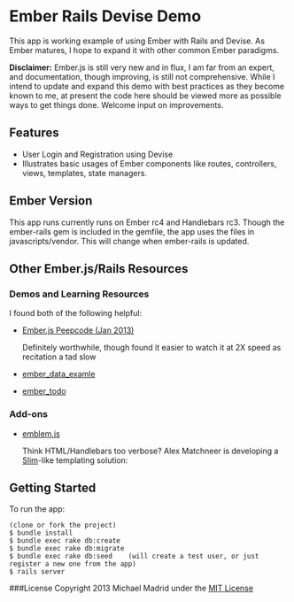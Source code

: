 Ember Rails Devise Demo
=======================

This app is working example of using Ember with Rails and Devise.  As Ember matures, I hope to expand it with other common Ember
paradigms.

**Disclaimer:** Ember.js is still very new and in flux, I am far from an expert, and documentation, though improving, is still not comprehensive.  While I intend to update and expand this demo with best practices as they become known to me, at present the code here should be viewed more as possible ways to get things done.  Welcome input on improvements.


Features
--------
* User Login and Registration using Devise
* Illustrates basic usages of Ember components like routes, controllers, views, templates, state managers.

Ember Version
-------------
This app runs currently runs on Ember rc4 and Handlebars rc3.  Though the ember-rails gem is included in the gemfile, the app uses the files in javascripts/vendor.  This will change when ember-rails is updated.


Other Ember.js/Rails Resources
------------------------------

### Demos and Learning Resources

I found both of the following helpful:
* [Ember.js Peepcode (Jan 2013)](https://peepcode.com/products/emberjs)

  Definitely worthwhile, though found it easier to watch it at 2X speed as recitation a tad slow
  
* [ember_data_examle](https://github.com/dgeb/ember_data_example)
* [ember_todo](https://github.com/Skalar/ember_todo)

### Add-ons

* [emblem.js](https://github.com/machty/emblem.js)

  Think HTML/Handlebars too verbose?  Alex Matchneer is developing a [Slim](http://slim-lang.com/)-like templating solution:


Getting Started
---------------

To run the app:

    (clone or fork the project)
    $ bundle install
    $ bundle exec rake db:create
    $ bundle exec rake db:migrate
    $ bundle exec rake db:seed    (will create a test user, or just register a new one from the app)
    $ rails server

###License
Copyright 2013 Michael Madrid under the [MIT License](http://opensource.org/licenses/MIT)
